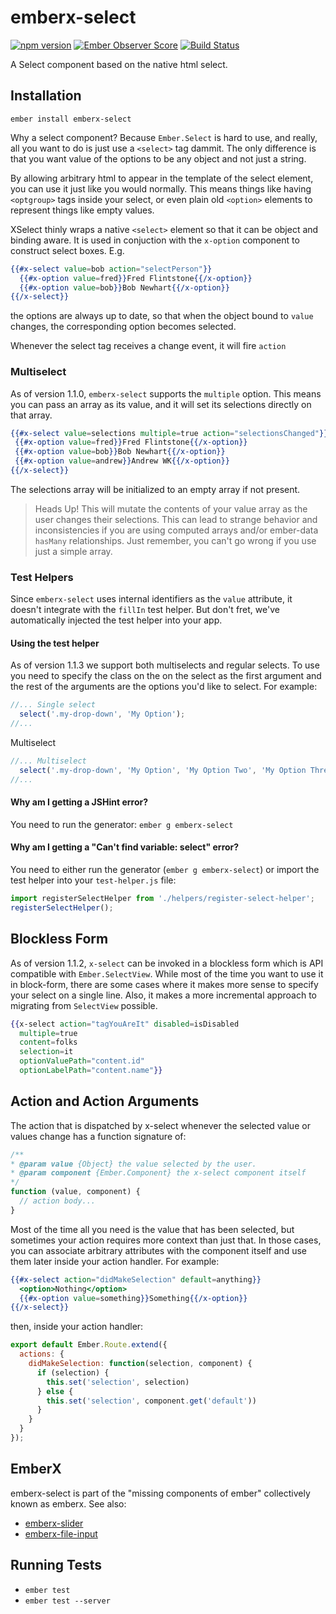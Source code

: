 # emberx-select

[![npm version](https://badge.fury.io/js/emberx-select.svg)](http://badge.fury.io/js/emberx-select)
[![Ember Observer Score](http://emberobserver.com/badges/emberx-select.svg)](http://emberobserver.com/addons/emberx-select)
[![Build Status](https://travis-ci.org/thefrontside/emberx-select.svg?branch=master)](https://travis-ci.org/thefrontside/emberx-select)

A Select component based on the native html select.

## Installation

```
ember install emberx-select
```

Why a select component? Because `Ember.Select` is hard to use, and
really, all you want to do is just use a `<select>` tag dammit. The
only difference is that you want value of the options to be any object
and not just a string.

By allowing arbitrary html to appear in the template of the select
element, you can use it just like you would normally. This means
things like having `<optgroup>` tags inside your select, or even plain
old `<option>` elements to represent things like empty values.

XSelect thinly wraps a native `<select>` element so that it can be object
and binding aware. It is used in conjuction with the `x-option`
component to construct select boxes. E.g.

```handlebars
{{#x-select value=bob action="selectPerson"}}
  {{#x-option value=fred}}Fred Flintstone{{/x-option}}
  {{#x-option value=bob}}Bob Newhart{{/x-option}}
{{/x-select}}
```

the options are always up to date, so that when the object bound to
`value` changes, the corresponding option becomes selected.

Whenever the select tag receives a change event, it will fire
`action`

### Multiselect

As of version 1.1.0, `emberx-select` supports the `multiple`
option. This means you can pass an array as its value, and it will set
its selections directly on that array.

```handlebars
{{#x-select value=selections multiple=true action="selectionsChanged"}}
 {{#x-option value=fred}}Fred Flintstone{{/x-option}}
 {{#x-option value=bob}}Bob Newhart{{/x-option}}
 {{#x-option value=andrew}}Andrew WK{{/x-option}}
{{/x-select}}
```

The selections array will be initialized to an empty array if not present.

> Heads Up! This will mutate the contents of your value array as the
> user changes their selections. This can lead to strange behavior and
> inconsistencies if you are using computed arrays and/or ember-data
> `hasMany` relationships. Just remember, you can't go wrong if you
> use just a simple array.

### Test Helpers

Since `emberx-select` uses internal identifiers as the `value` attribute, it
doesn't integrate with the `fillIn` test helper. But don't fret, we've automatically
injected the test helper into your app.

#### Using the test helper

As of version 1.1.3 we support both multiselects and regular selects. To use you
need to specify the class on the on the select as the first argument and the rest
of the arguments are the options you'd like to select. For example:

```js
//... Single select
  select('.my-drop-down', 'My Option');
//...
```

Multiselect
```js
//... Multiselect
  select('.my-drop-down', 'My Option', 'My Option Two', 'My Option Three');
//...
```

#### Why am I getting a JSHint error?

You need to run the generator: `ember g emberx-select`

#### Why am I getting a "Can't find variable: select" error?

You need to either run the generator (`ember g emberx-select`) or import the test helper into your
`test-helper.js` file:

```js
import registerSelectHelper from './helpers/register-select-helper';
registerSelectHelper();
```

## Blockless Form

As of version 1.1.2, `x-select` can be invoked in a blockless form
which is API compatible with `Ember.SelectView`. While most of the
time you want to use it in block-form, there are some cases where it
makes more sense to specify your select on a single line. Also, it
makes a more incremental approach to migrating from `SelectView` possible.

```handlebars
{{x-select action="tagYouAreIt" disabled=isDisabled
  multiple=true
  content=folks
  selection=it
  optionValuePath="content.id"
  optionLabelPath="content.name"}}
```

## Action and Action Arguments

The action that is dispatched by x-select whenever the selected value or values
change has a function signature of:



```js
/**
* @param value {Object} the value selected by the user.
* @param component {Ember.Component} the x-select component itself
*/
function (value, component) {
  // action body...
}
```

Most of the time all you need is the value that has been selected, but
sometimes your action requires more context than just that. In those
cases, you can associate arbitrary attributes with the component
itself and use them later inside your action handler.  For example:

```handlebars
{{#x-select action="didMakeSelection" default=anything}}
  <option>Nothing</option>
  {{#x-option value=something}}Something{{/x-option}}
{{/x-select}}
```
then, inside your action handler:

```js
export default Ember.Route.extend({
  actions: {
    didMakeSelection: function(selection, component) {
      if (selection) {
        this.set('selection', selection)
      } else {
        this.set('selection', component.get('default'))
      }
    }
  }
});
```


## EmberX

emberx-select is part of the "missing components of ember" collectively
known as emberx. See also:

* [emberx-slider](https://github.com/thefrontside/emberx-slider)
* [emberx-file-input](https://github.com/thefrontside/emberx-file-input)


## Running Tests

* `ember test`
* `ember test --server`
